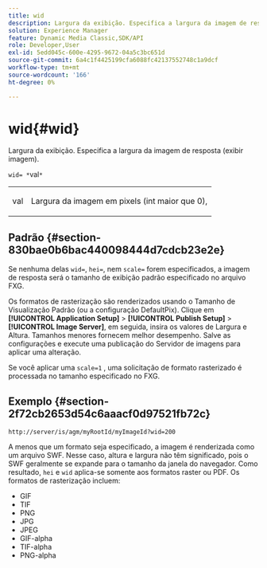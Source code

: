 ```yaml
---
title: wid
description: Largura da exibição. Especifica a largura da imagem de resposta (exibir imagem).
solution: Experience Manager
feature: Dynamic Media Classic,SDK/API
role: Developer,User
exl-id: 5edd045c-600e-4295-9672-04a5c3bc651d
source-git-commit: 6a4c1f4425199cfa6088fc42137552748c1a9dcf
workflow-type: tm+mt
source-wordcount: '166'
ht-degree: 0%

---
```


# wid{#wid}

Largura da exibição. Especifica a largura da imagem de resposta (exibir imagem).

`wid= *`val`*`

<table id="simpletable_8229FEFB366F4A799C206FD3E3C601BA"> 
 <tr class="strow"> 
  <td class="stentry"> <p><span class="codeph"> <span class="varname"> val</span></span> </p> </td> 
  <td class="stentry"> <p>Largura da imagem em pixels (int maior que 0), </p></td> 
 </tr> 
</table>

## Padrão {#section-830bae0b6bac440098444d7cdcb23e2e}

Se nenhuma delas `wid=`, `hei=`, nem `scale=` forem especificados, a imagem de resposta será o tamanho de exibição padrão especificado no arquivo FXG.

Os formatos de rasterização são renderizados usando o Tamanho de Visualização Padrão (ou a configuração DefaultPix). Clique em **[!UICONTROL Application Setup]** > **[!UICONTROL Publish Setup]** > **[!UICONTROL Image Server]**, em seguida, insira os valores de Largura e Altura. Tamanhos menores fornecem melhor desempenho. Salve as configurações e execute uma publicação do Servidor de imagens para aplicar uma alteração.

Se você aplicar uma `scale=1` , uma solicitação de formato rasterizado é processada no tamanho especificado no FXG.

## Exemplo {#section-2f72cb2653d54c6aaacf0d97521fb72c}

`http://server/is/agm/myRootId/myImageId?wid=200`

A menos que um formato seja especificado, a imagem é renderizada como um arquivo SWF. Nesse caso, altura e largura não têm significado, pois o SWF geralmente se expande para o tamanho da janela do navegador. Como resultado, `hei` e `wid` aplica-se somente aos formatos raster ou PDF. Os formatos de rasterização incluem:

* GIF
* TIF
* PNG
* JPG
* JPEG
* GIF-alpha
* TIF-alpha
* PNG-alpha
